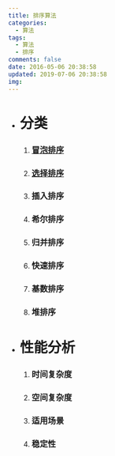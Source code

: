 ```yaml
---
title: 排序算法
categories:
  - 算法
tags:
  - 算法
  - 排序
comments: false
date: 2016-05-06 20:38:58
updated: 2019-07-06 20:38:58
img:
---
```

<ul>
	<li>
		<h1>分类</h1>
		<ol>
			<li><h3><a href="../../../../2016/05/19/冒泡排序/">冒泡排序</a></h3></li>
			<li><h3><a href="../../../../2016/05/19/选择排序/">选择排序</a></h3></li>
			<li><h3><a>插入排序</a></h3></li>
			<li><h3>希尔排序</h3></li>
			<li><h3>归并排序</h3></li>
			<li><h3>快速排序</h3></li>
			<li><h3>基数排序</h3></li>
			<li><h3>堆排序</h3></li>
		</ol>
	</li>
	<li>
		<h1>性能分析</h1>
		<ol>
			<li><h3>时间复杂度</h3></li>
			<li><h3>空间复杂度</h3></li>
			<li><h3>适用场景</h3></li>
			<li><h3>稳定性</h3></li>
		</ol>
	</li>
</ul>